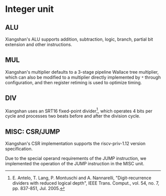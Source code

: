 # Integer unit

## ALU

Xiangshan's ALU supports addition, subtraction, logic, branch, partial bit extension and other instructions.

## MUL

Xiangshan's multiplier defaults to a 3-stage pipeline Wallace tree multiplier, which can also be modified to a multiplier directly implemented by `*` through configuration, and then
register retiming is used to optimize timing.

## DIV

Xiangshan uses an SRT16 fixed-point divider[^1], which operates 4 bits per cycle and processes two beats before and after the division cycle.

## MISC: CSR/JUMP

Xiangshan's CSR implementation supports the riscv-priv-1.12 version specification.

Due to the special operand requirements of the JUMP instruction, we implemented the operation of the JUMP instruction in the MISC unit.

[^1]: E. Antelo, T. Lang, P. Montuschi and A. Nannarelli, "Digit-recurrence dividers with reduced logical depth", IEEE Trans. Comput., vol. 54, no. 7, pp. 837-851, Jul. 2005.
